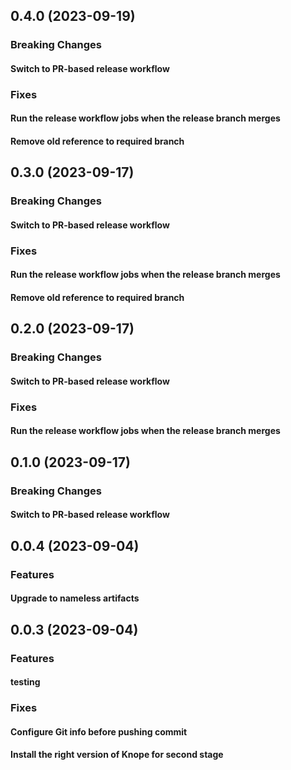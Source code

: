 
## 0.4.0 (2023-09-19)

### Breaking Changes

#### Switch to PR-based release workflow

### Fixes

#### Run the release workflow jobs when the release branch merges

#### Remove old reference to required branch

## 0.3.0 (2023-09-17)

### Breaking Changes

#### Switch to PR-based release workflow

### Fixes

#### Run the release workflow jobs when the release branch merges

#### Remove old reference to required branch

## 0.2.0 (2023-09-17)

### Breaking Changes

#### Switch to PR-based release workflow

### Fixes

#### Run the release workflow jobs when the release branch merges

## 0.1.0 (2023-09-17)

### Breaking Changes

#### Switch to PR-based release workflow

## 0.0.4 (2023-09-04)

### Features

#### Upgrade to nameless artifacts

## 0.0.3 (2023-09-04)

### Features

#### testing

### Fixes

#### Configure Git info before pushing commit

#### Install the right version of Knope for second stage
